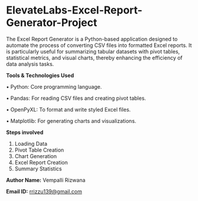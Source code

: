 # ElevateLabs-Excel-Report-Generator-Project

The Excel Report Generator is a Python-based application designed to automate the process of converting
CSV files into formatted Excel reports. It is particularly useful for summarizing tabular datasets with pivot tables,
statistical metrics, and visual charts, thereby enhancing the efficiency of data analysis tasks.

**Tools & Technologies Used**

• Python: Core programming language.

• Pandas: For reading CSV files and creating pivot tables.

• OpenPyXL: To format and write styled Excel files.

• Matplotlib: For generating charts and visualizations.

**Steps involved**
1. Loading Data
2. Pivot Table Creation
3. Chart Generation
4. Excel Report Creation
5. Summary Statistics

 **Author Name:** Vempalli Rizwana

 **Email ID:** rrizzu139@gmail.com

